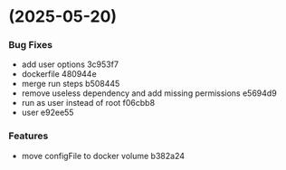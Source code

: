#  (2025-05-20)


### Bug Fixes

* add user options 3c953f7
* dockerfile 480944e
* merge run steps b508445
* remove useless dependency and add missing permissions e5694d9
* run as user instead of root f06cbb8
* user e92ee55


### Features

* move configFile to docker volume b382a24




